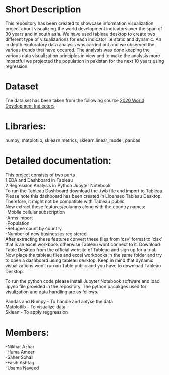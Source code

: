 # Short Description
This repository has been created to showcase information visualization project about visualizing the world development indicators over the span of 30 years and in south asia. We have used tableau desktop to create two different type of visualizarions for each indicator i.e static and dynamic. An in depth exploratory data analysis was carried out and we observed the various trends that have occured. The analysis was done keeping the various data visualization principles in view and to make the analysis more impactful we projected the population in pakistan for the next 10 years using regression

# Dataset
Tne data set has been taken from the following source <a href="https://www.kaggle.com/manchunhui/world-development-indicators#">2020 World Development Indicators</a>


# Libraries: 
  numpy, matplotlib, sklearn.metrics, sklearn.linear_model, pandas

# Detailed documentation:
This project consists of two parts <br>
1.EDA and Dashboard in Tableau<br>
2.Regression Analysis in Python Jupyter Notebook<br>
To run the Tableau Dashboard download the .twb file and import to Tableau. Please note this dashboard has been created in Licensed Tableau Desktop. Therefore, it might not be compatible with Tableau public.<br>
Now extract these features/columns along with the country names: <br>
-Mobile cellular subscription<br>
  -Arms import<br>
  -Population<br>
-Refugee count by country<br>
-Number of new businesses registered<br>
After extracting these features convert these files from ‘csv’ format to ‘xlsx’ that is an excel workbook otherwise Tableau wont connect to it.
Download Table Desktop from the official website of Tableau and sign up for a trial.
Now place the tableau files and excel workbooks in the same folder and try to open a dashboard using tableau desktop. 
Keep in mind that dynamic visualizations won’t run on Table public and you have to download Tableau Desktop. <br>

To run the python code please install Jupyter Notebook software and load .ipynb file provided in the repository. The python pacakges used for visulization and data handling are as follows.

Pandas and Numpy - To handle and anlyse the data<br>
Matplotlib - To visualize data<br>
Sklean - To apply reggression<br>


# Members: 
-Nikhar Azhar <br>
-Huma Ameer<br> 
-Saher Sohail<br>
-Fasih Ashfaq<br>
-Usama Naveed
